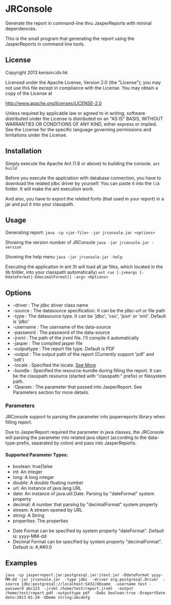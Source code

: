 JRConsole
=========
Generate the report in command-line thru JasperReports with mininal dependencies.

This is the small program that generating the report using the JasperReports in command line tools. 

License
-------
Copyright 2013 kenson.idv.hk

Licensed under the Apache License, Version 2.0 (the "License");
you may not use this file except in compliance with the License.
You may obtain a copy of the License at

http://www.apache.org/licenses/LICENSE-2.0

Unless required by applicable law or agreed to in writing, software
distributed under the License is distributed on an "AS IS" BASIS,
WITHOUT WARRANTIES OR CONDITIONS OF ANY KIND, either express or implied.
See the License for the specific language governing permissions and
limitations under the License.


Installation
------------
Simply execute the Apache Ant (1.8 or above) to building the console.
`ant build`

Before you execute the applciation with database connection, you have to download the related jdbc driver by yourself.
You can paste it into the `lib` folder. It will make the ant execution work.

And also, you have to export the related fonts (that used in your report) in a jar and put it into your classpath.

Usage
-----
Generating report:
   `java -cp <jar-file> -jar jrconsole.jar <options>`

Showing the version number of JRConsole
   `java -jar jrconsole.jar -version`

Showing the help menu
   `java -jar jrconsole.jar -help`

Executing the application in ant (It will load all jar files, which located in the lib folder, into your classpath automatically)
   `ant run [-jvmargs [-DdateFormat|-DdecimalFormat]] -args <Options>`

Options
-------
-   -driver             : The jdbc driver class name
-   -source             : The datasource specification. It can be the jdbc-url or file path
-   -type               : The datasource type. It can be 'jdbc', 'csv', 'json' or 'xml'. Default is 'jdbc'
-   -username           : The username of the data-source
-   -password           : The password of the data-source
-   -jrxml              : The path of the jrxml file. I'll compile it automatically
-   -jasper             : The compiled jasper file
-   -outputtype         : The report file type. Default is PDF
-   -output             : The output path of the report (Currently support 'pdf' and 'odt')
-   -locale             : Specified the locale. [See More](http://docs.oracle.com/javase/7/docs/api/java/util/Locale.html)
-   -bundle             : Specified the resource-bundle during filling the report. It can be the 
                          classpath resource (started with "classpath:" prefix) or filesystem path.
-   -Dparam             : The parameter that passed into JasperReport. See Parameters section for more details.

### Parameters
JRConsole support to parsing the parameter into jasperreports library when filling report.

Due to JasperReport required the parameter in java classes, the JRConsole will parsing the parameter into related java object (according to the data-type-prefix, separated by colon) and pass into JasperReports.

#### Supported Parameter Types:

- boolean: true|false
- int: An integer
- long: A long integer
- double: A double floating number
- url: An instance of java.lang.URL
- date: An instance of java.util.Date. Parsing by "dateFormat" system property
- decimal: A number that parsing by "decimalFormat" system property
- stream: A stream opened by URL
- string: A String
- properties: The properties

* Date Format can be specified by system property "dateFormat". Default is: yyyy-MM-dd
* Decimal Format can be specified by system property "decimalFormat". Default is: #,##0.0

Examples
--------
   `java -cp jasperreport.jar:postgresql.jar:itext.jar -DdateFormat yyyy-MM-dd -jar jrconsole.jar 
        -type jdbc 
        -driver org.postgresql.Driver 
        -source jdbc:postgresql://localhost:5432/dbname 
        -username test -password abc123 
        -jrxml /home/test/report.jrxml 
        -output /home/test/report.pdf -outputtype pdf 
        -Dabc boolean:true -DreportDate date:2013-01-28 -DDemo string:abcdefg`
